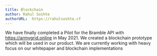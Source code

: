 ```yaml
---
title: Blockchain
author: Rahul Soshte
authorURL:  https://rahulsoshte.cf
---
```


We have finally completed a Pilot for the Bramble API with https://armygrid.online in May 2021.
We created a blockchain prototype which will be used in our product. We are currently working with heavy focus on our whitepaper and blockchain implementations